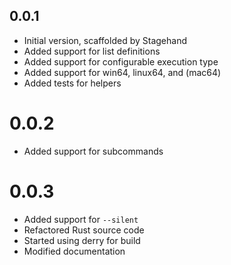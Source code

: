 ## 0.0.1

- Initial version, scaffolded by Stagehand
- Added support for list definitions
- Added support for configurable execution type
- Added support for win64, linux64, and (mac64)
- Added tests for helpers

# 0.0.2

- Added support for subcommands

# 0.0.3

- Added support for `--silent`
- Refactored Rust source code
- Started using derry for build
- Modified documentation
